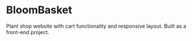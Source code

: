 # BloomBasket
Plant shop website with cart functionality and responsive layout. Built as a front-end project.
